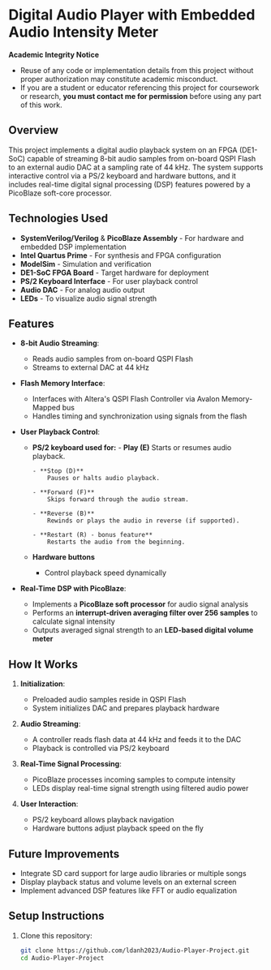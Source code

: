 # Digital Audio Player with Embedded Audio Intensity Meter

**Academic Integrity Notice**  
- Reuse of any code or implementation details from this project without proper authorization may constitute academic misconduct.  
- If you are a student or educator referencing this project for coursework or research, **you must contact me for permission** before using any part of this work.

## Overview

This project implements a digital audio playback system on an FPGA (DE1-SoC) capable of streaming 8-bit audio samples from on-board QSPI Flash to an external audio DAC at a sampling rate of 44 kHz. The system supports interactive control via a PS/2 keyboard and hardware buttons, and it includes real-time digital signal processing (DSP) features powered by a PicoBlaze soft-core processor.

## Technologies Used

- **SystemVerilog/Verilog** & **PicoBlaze Assembly** - For hardware and embedded DSP implementation
- **Intel Quartus Prime** - For synthesis and FPGA configuration
- **ModelSim** - Simulation and verification
- **DE1-SoC FPGA Board** - Target hardware for deployment
- **PS/2 Keyboard Interface** - For user playback control 
- **Audio DAC** - For analog audio output
- **LEDs** - To visualize audio signal strength

## Features

- **8-bit Audio Streaming**:
  - Reads audio samples from on-board QSPI Flash
  - Streams to external DAC at 44 kHz

- **Flash Memory Interface**:
  - Interfaces with Altera's QSPI Flash Controller via Avalon Memory-Mapped bus
  - Handles timing and synchronization using signals from the flash

- **User Playback Control**:
  - **PS/2 keyboard used for:**
        - **Play (E)**
            Starts or resumes audio playback.
        
        - **Stop (D)**
            Pauses or halts audio playback.
        
        - **Forward (F)**  
            Skips forward through the audio stream.
        
        - **Reverse (B)**
            Rewinds or plays the audio in reverse (if supported).
        
        - **Restart (R) - bonus feature**
            Restarts the audio from the beginning.
  - **Hardware buttons**
    - Control playback speed dynamically

- **Real-Time DSP with PicoBlaze**:
    - Implements a **PicoBlaze soft processor** for audio signal analysis
    - Performs an **interrupt-driven averaging filter over 256 samples** to calculate signal intensity
    - Outputs averaged signal strength to an **LED-based digital volume meter**

## How It Works

1. **Initialization**:
   - Preloaded audio samples reside in QSPI Flash
   - System initializes DAC and prepares playback hardware

2. **Audio Streaming**:
   - A controller reads flash data at 44 kHz and feeds it to the DAC
   - Playback is controlled via PS/2 keyboard

3. **Real-Time Signal Processing**:
   - PicoBlaze processes incoming samples to compute intensity
   - LEDs display real-time signal strength using filtered audio power

4. **User Interaction**:
   - PS/2 keyboard allows playback navigation
   - Hardware buttons adjust playback speed on the fly

## Future Improvements

- Integrate SD card support for large audio libraries or multiple songs
- Display playback status and volume levels on an external screen
- Implement advanced DSP features like FFT or audio equalization

## Setup Instructions

1. Clone this repository:
   ```bash
   git clone https://github.com/ldanh2023/Audio-Player-Project.git
   cd Audio-Player-Project